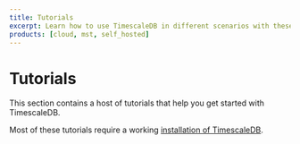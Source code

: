 ```yaml
---
title: Tutorials
excerpt: Learn how to use TimescaleDB in different scenarios with these step-by-step tutorials
products: [cloud, mst, self_hosted]
---
```


# Tutorials

This section contains a host of tutorials that help you get
started with TimescaleDB.

Most of these tutorials require a working [installation of TimescaleDB][install-timescale].

<!--- Removing these, as they are no longer current, and we'll need to rewrite
this index entirely anyway. LKB 2023-05-10

### Common scenarios for using TimescaleDB

*   **[Introduction to TimescaleDB][nyc-taxi]**: The tried and true tutorial for learning TimescaleDB.
*   **[Time-series forecasting][Forecasting]**: Use R, Apache MADlib and Python to perform
data analysis and make forecasts on your data.
*   **[Analyze cryptocurrency data][Crypto]**: Use TimescaleDB to analyze historic cryptocurrency data. Learn how to build your own schema, ingest data, and analyze information in TimescaleDB.
*   **[Analyze intraday stock data][Stocks]**: One of the most common uses for time-series data is to collect intraday securities information. Learn how to collect stock data, store it in TimescaleDB, and perform the most common queries.
*   **[Build custom TimescaleDB dashboards][custom-dashboards]**: Learn how to obtain metrics data from TimescaleDB and visualize it using a basic React app.
*   **[Analyze NFL play-by-play data][nfl]**: Investigate more than 20 million rows of data from the 2018 NFL season that tracks the movement of all players on the field. For each play, gain insights into player performance and potential strategies to find better fantasy football draft picks.

### Observability scenarios

*   **[Setup a Prometheus endpoint for managed TimescaleDB][prometheus-mst-endpoint]**: Learn how to create a monitoring system to ingest and analyze Prometheus metrics from your Timescale instance.
*   **[Monitor a Django application with Prometheus][monitor-django-prometheus]**: Use how to use Prometheus to monitor your Django application.

### Integrating with Grafana

*   **[Creating a Grafana dashboard and panel][tutorial-grafana-dashboards]**: Basic tutorial on using Grafana to visualize data in TimescaleDB.
*   **[Visualize Geospatial data in Grafana][tutorial-grafana-geospatial]**: Use the Grafana WorldMap visualization to view your TimescaleDB data.
*   **[Use Grafana variables][tutorial-grafana-variables]**: Filter and customize your Grafana visualizations.
*   **[Visualizing missing data with Grafana][tutorial-grafana-missing-data]**: Learn how to visualize and aggregate missing time-series data in Grafana.
*   **[Setting up Grafana alerts][tutorial-grafana-alerts]**: Configure Grafana to alert you in Slack, PagerDuty, and more.

### Other integrations

*   **[Collect metrics with Telegraf][telegraf]**: Telegraf is an extensible plug-in for collecting and outputting data.
*   **[Visualize data in Tableau][tableau]**: Tableau is a widely used business intelligence tool used to visualize data.

### Additional resources

*   **[Sample datasets][sample-data-sets]**: And if you want to explore on your own
with some sample data, we have some ready-made datasets for you to explore.
*   **[Simulate IoT sensor data][simul-iot-data]**: Simulate a basic IoT sensor dataset
on PostgreSQL or TimescaleDB.
*   **[psql installation][psql]**: `psql` is a terminal-based front-end for PostgreSQL.
Learn how to install `psql` on Mac, Ubuntu, Debian, Windows,
and pick up some valuable `psql` tips and tricks along the way.

-->

[Crypto]: /tutorials/:currentVersion:/analyze-cryptocurrency-data
[Forecasting]: /tutorials/:currentVersion:/time-series-forecast
[Stocks]: /tutorials/:currentVersion:/analyze-intraday-stocks/
[custom-dashboards]: /tutorials/:currentVersion:/custom-timescaledb-dashboards/
[install-timescale]: /getting-started/latest/
[monitor-django-prometheus]: /tutorials/:currentVersion:/monitor-django-with-prometheus
[nfl]: /tutorials/:currentVersion:/nfl-analytics/
[nyc-taxi]: /tutorials/:currentVersion:/nyc-taxi-cab/
[prometheus-mst-endpoint]: /tutorials/:currentVersion:/monitor-mst-with-prometheus/
[psql]: /use-timescale/:currentVersion:/connecting/psql/
[sample-data-sets]: /tutorials/:currentVersion:/sample-datasets
[simul-iot-data]: /tutorials/:currentVersion:/simulate-iot-sensor-data
[tableau]: /tutorials/:currentVersion:/visualize-with-tableau
[telegraf]: /tutorials/:currentVersion:/telegraf-output-plugin
[tutorial-grafana-alerts]: /tutorials/:currentVersion:/grafana/setup-alerts
[tutorial-grafana-dashboards]: /tutorials/:currentVersion:/grafana/create-dashboard-and-panel
[tutorial-grafana-geospatial]: /tutorials/:currentVersion:/grafana/geospatial-dashboards
[tutorial-grafana-missing-data]: /tutorials/:currentVersion:/grafana/visualize-missing-data
[tutorial-grafana-variables]: /tutorials/:currentVersion:/grafana/grafana-variables
